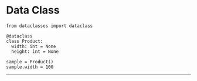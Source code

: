 
# Data Class

```
from dataclasses import dataclass

@dataclass
class Product:
  width: int = None
  height: int = None
  
sample = Product()
sample.width = 100
```

----------------
  
  
  
